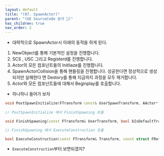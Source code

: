 ```yaml
---
layout: default
title: "(07. SpawnActor)"
parent: "(UE SourceCode 분석 🤖)"
has_children: true
nav_order: 2
---
```


* 대략적으로 SpawnActor시 아래의 동작을 하게 된다.

1. NewObject를 통해 기본적인 설정을 진행합니다.
2. SCS , USC 그리고 Registerd를 진행합니다.
3. Actor의 모든 컴포넌트들의 Initliaze를 진행합니다.
4. SpawnActorCollision을 통해 핸들링을 진행합니다. 성공한다면 정상적으로 생성되지만 실패한다
면 Destory를 통해 지금까지 과정을 모두 제거합니다.
5. Actor와 모든 컴포넌트들에 대해서 Beginplay를 호출합니다.

* 하나하나 들어가 보자

```cpp
void PostSpawnInitialize(FTransform const& UserSpawnTransform, AActor* InOwner, APawn* InInstigator, bool bRemoteOwned, bool bNoFail, bool bDeferConstruction, ESpawnActorScaleMethod TransformScaleMethod = ESpawnActorScaleMethod::MultiplyWithRoot)
 
// PostSpawnInitialize 에서 FinishSpawning 호출

void FinishSpawning(const FTransform& UserTransform, bool bIsDefaultTransform = false, const FComponentInstanceDataCache* InstanceDataCache = nullptr, ESpawnActorScaleMethod TransformScaleMethod = ESpawnActorScaleMethod::OverrideRootScale)

// FinishSpawning 에서 ExecuteConstruction 호출

bool ExecuteConstruction(const FTransform& Transform, const struct FRotationConversionCache* TransformRotationCache, const class FComponentInstanceDataCache* InstanceDataCache, bool bIsDefaultTransform = false, ESpawnActorScaleMethod TransformScaleMethod = ESpawnActorScaleMethod::OverrideRootScale)
```

* `ExecuteConstruction`부터 보면되겠지?